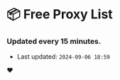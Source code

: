 # :package: Free Proxy List
### Updated every 15 minutes.

- Last updated: `2024-09-06 18:59`

:heart:
